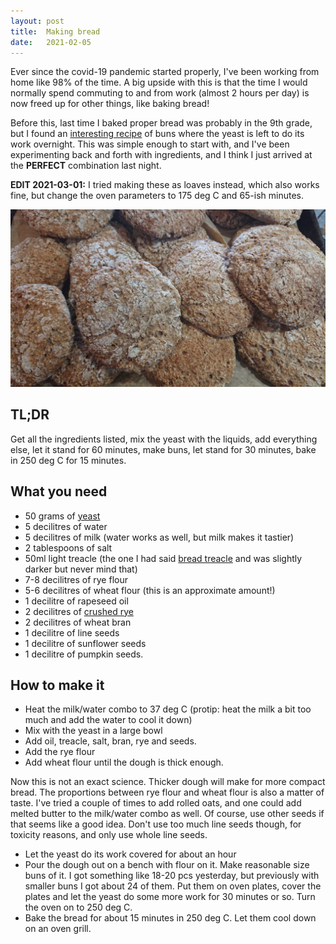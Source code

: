 ```yaml
---
layout: post
title:  Making bread
date:   2021-02-05
---
```


Ever since the covid-19 pandemic started properly, I've been working from home
like 98% of the time. A big upside with this is that the time I would normally
spend commuting to and from work (almost 2 hours per day) is now freed up for
other things, like baking bread!

Before this, last time I baked proper bread was probably in the 9th grade, but I
found an [interesting
recipe](https://bakamedcc.blogg.se/2019/october/kalljasta-frukostfrallor.html)
of buns where the yeast is left to do its work overnight. This was simple enough
to start with, and I've been experimenting back and forth with ingredients, and
I think I just arrived at the **PERFECT** combination last night.

**EDIT 2021-03-01:** I tried making these as loaves instead, which also works
fine, but change the oven parameters to 175 deg C and 65-ish minutes.

![Delicious bread](/assets/bread.jpg)

## TL;DR
Get all the ingredients listed, mix the yeast with the liquids, add everything
else, let it stand for 60 minutes, make buns, let stand for 30 minutes, bake in
250 deg C for 15 minutes.

## What you need
- 50 grams of [yeast](https://www.kronjast.se/produkter/kronjast-matbrod/)
- 5 decilitres of water
- 5 decilitres of milk (water works as well, but milk makes it tastier)
- 2 tablespoons of salt
- 50ml light treacle (the one I had said [bread
  treacle](https://www.dansukker.se/se/produkter/alla-produkter/brodsirap) and
  was slightly darker but never mind that)
- 7-8 decilitres of rye flour
- 5-6 decilitres of wheat flour (this is an approximate amount!)
- 1 decilitre of rapeseed oil
- 2 decilitres of [crushed rye](https://www.kungsornen.se/produkter/ragkross-500g/)
- 2 decilitres of wheat bran
- 1 decilitre of line seeds
- 1 decilitre of sunflower seeds
- 1 decilitre of pumpkin seeds.

## How to make it
- Heat the milk/water combo to 37 deg C (protip: heat the milk a bit too much
  and add the water to cool it down)
- Mix with the yeast in a large bowl
- Add oil, treacle, salt, bran, rye and seeds.
- Add the rye flour
- Add wheat flour until the dough is thick enough.

Now this is not an exact science. Thicker dough will make for more compact
bread. The proportions between rye flour and wheat flour is also a matter of
taste. I've tried a couple of times to add rolled oats, and one could add melted
butter to the milk/water combo as well. Of course, use other seeds if that seems
like a good idea. Don't use too much line seeds though, for toxicity reasons,
and only use whole line seeds.

- Let the yeast do its work covered for about an hour
- Pour the dough out on a bench with flour on it. Make reasonable size buns of
  it. I got something like 18-20 pcs yesterday, but previously with smaller buns
  I got about 24 of them. Put them on oven plates, cover the plates and let the
  yeast do some more work for 30 minutes or so. Turn the oven on to 250 deg C.
- Bake the bread for about 15 minutes in 250 deg C. Let them cool down on an
  oven grill.
